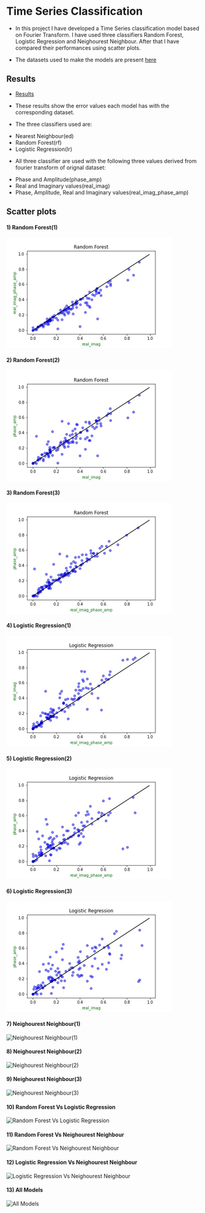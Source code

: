# Time Series Classification

* In this project I have developed a Time Series classification model based on Fourier Transform. I have used three classifiers Random Forest, Logistic Regression and Neighourest Neighbour. After that I have compared their performances using scatter plots.

* The datasets used to make the models are present [here](/datasets/readme.md)

## Results

* [Results](/results.csv)

* These results show the error values each model has with the corresponding dataset.

* The three classifiers used are:
- Nearest Neighbour(ed)
- Random Forest(rf)
- Logistic Regression(lr)

* All three classifier are used with the following three values derived from fourier transform of orignal dataset:
- Phase and Amplitude(phase_amp)
- Real and Imaginary values(real_imag)
- Phase, Amplitude, Real and Imaginary values(real_imag_phase_amp)

## Scatter plots

#### 1) Random Forest(1)
![Random Forest(1)](/scatter_plots/Random_Forest(1).jpg)

#### 2) Random Forest(2)
![Random Forest(2)](/scatter_plots/Random_Forest(2).jpg)

#### 3) Random Forest(3)
![Random Forest(2)](/scatter_plots/Random_Forest(3).jpg)

#### 4) Logistic Regression(1)
![Logistic Regression(2)](/scatter_plots/Logistic_Regression(1).jpg)

#### 5) Logistic Regression(2)
![Logistic Regression(2)](/scatter_plots/Logistic_Regression(2).jpg)

#### 6) Logistic Regression(3)
![Logistic Regression(3)](/scatter_plots/Logistic_Regression(3).jpg)

#### 7) Neighourest Neighbour(1)
![Neighourest Neighbour(1)](https://github.com/Srishti013/Time_Series_Classification/blob/main/scatter_plots/Neighourest%20Neighbour(1).jpg)

#### 8) Neighourest Neighbour(2)
![Neighourest Neighbour(2)](https://github.com/Srishti013/Time_Series_Classification/blob/main/scatter_plots/Neighourest%20Neighbour(2).jpg)

#### 9) Neighourest Neighbour(3)
![Neighourest Neighbour(3)](https://github.com/Srishti013/Time_Series_Classification/blob/main/scatter_plots/Neighourest%20Neighbour(3).jpg)

#### 10) Random Forest Vs Logistic Regression
![Random Forest Vs Logistic Regression](https://github.com/Srishti013/Time_Series_Classification/blob/main/scatter_plots/Random%20Forest_VS_Logistic%20Regression.jpg)

#### 11) Random Forest Vs Neighourest Neighbour
![ Random Forest Vs Neighourest Neighbour](https://github.com/Srishti013/Time_Series_Classification/blob/main/scatter_plots/Neighourest%20Neighbour_VS_Random%20Forest.jpg)

#### 12) Logistic Regression Vs Neighourest Neighbour
![ Logistic Regression Vs Neighourest Neighbour](https://github.com/Srishti013/Time_Series_Classification/blob/main/scatter_plots/Neighourest%20Neighbour_VS_Logistic%20Regression.jpg)

#### 13) All Models
![All Models](https://github.com/Srishti013/Time_Series_Classification/blob/main/All_models-2.jpg)






